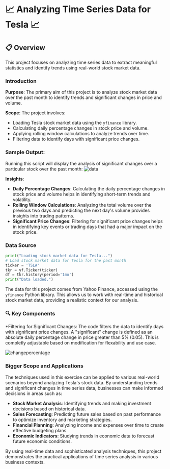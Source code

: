 # 📈 Analyzing Time Series Data for Tesla 📈

## 📋 Overview

This project focuses on analyzing time series data to extract meaningful statistics and identify trends using real-world stock market data.

### Introduction

**Purpose**: The primary aim of this project is to analyze stock market data over the past month to identify trends and significant changes in price and volume.

**Scope**: The project involves:
- Loading Tesla stock market data using the `yfinance` library.
- Calculating daily percentage changes in stock price and volume.
- Applying rolling window calculations to analyze trends over time.
- Filtering data to identify days with significant price changes.

### Sample Output:
Running this script will display the analysis of significant changes over a particular stock over the past month:
![data](https://github.com/user-attachments/assets/f5e7f20b-f559-48f9-9d53-be47afefa761)

**Insights**:
- **Daily Percentage Changes**: Calculating the daily percentage changes in stock price and volume helps in identifying short-term trends and volatility.
- **Rolling Window Calculations**: Analyzing the total volume over the previous two days and predicting the next day's volume provides insights into trading patterns.
- **Significant Price Changes**: Filtering for significant price changes helps in identifying key events or trading days that had a major impact on the stock price.

### Data Source
```python
print("Loading stock market data for Tesla...")
# Load stock market data for Tesla for the past month
ticker = 'TSLA'
tkr = yf.Ticker(ticker)
df = tkr.history(period='1mo')
print("Data loaded.")
```
The data for this project comes from Yahoo Finance, accessed using the `yfinance` Python library. This allows us to work with real-time and historical stock market data, providing a realistic context for our analysis.

### 🔍 Key Components
*Filtering for Significant Changes:
The code filters the data to identify days with significant price changes. A "significant" change is defined as an absolute daily percentage change in price greater than 5% (0.05). This is completly adjustable based on modification for flexability and use case.

![changepercentage](https://github.com/user-attachments/assets/74d9bd89-6f1a-4f61-bd22-660e6be7cb1a)

### Bigger Scope and Applications

The techniques used in this exercise can be applied to various real-world scenarios beyond analyzing Tesla's stock data. By understanding trends and significant changes in time series data, businesses can make informed decisions in areas such as:

- **Stock Market Analysis**: Identifying trends and making investment decisions based on historical data.
- **Sales Forecasting**: Predicting future sales based on past performance to optimize inventory and marketing strategies.
- **Financial Planning**: Analyzing income and expenses over time to create effective budgeting plans.
- **Economic Indicators**: Studying trends in economic data to forecast future economic conditions.

By using real-time data and sophisticated analysis techniques, this project demonstrates the practical applications of time series analysis in various business contexts.

